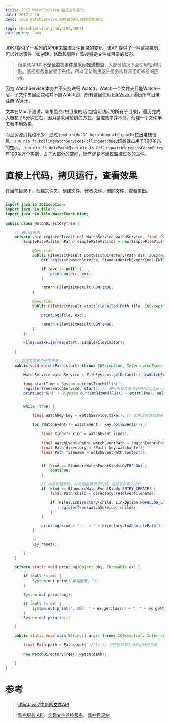 ```yaml
---
title: JDK7 WatchService 监控文件变化
date: 2017-2-18
desc: java,WatchService,监控目录树,监控文件变化

tags: [WatchService,jcmd,NIO2,JDK7]
categories: Java
---
```


JDK7提供了一系列的API用来监控文件目录的变化，该API提供了一种监视机制，可以针对事件（如创建、修改和删除）监视特定文件或目录的状态。

> 但是该API并**不保证监视事件是采用推送模型**，大部分情况下会使用轮询机制。监视服务也依赖于系统，所以无法利用这种服务构建真正可移植的应用。

因为 WatchService 本身并不支持递归 Watch，Watch一个文件夹只能Watch一层，子文件夹里面变动并不能Watch到，所有这里使用 [FileVisitor](/post/2017-01-07-java7-walkFileTree-fileVisitor.html) 遍历所有目录注册 Watch。

文本在Mac下测试，如果监控`/`根目录的话(包含可访问的所有子目录)，遍历完成大概花了5分钟左右，因为是采用轮训的方式，监控效率并不高，创建一个文件半天看不到效果。

<!--more-->

而且资源消耗也不少，通过`jcmd <pid> GC.heap_dump <filepath>`拉出堆栈信息，`sun.nio.fs.PollingWatchService$PollingWatchKey`该类就占用了300多兆的空间，
`sun.nio.fs.UnixPath`和`sun.nio.fs.PollingWatchService$CacheEntry`有100多万个实例，占了大部分的空间，所有还是不建议监控过多的文件。




# 直接上代码，拷贝运行，查看效果

在当前目录下，创建文件夹、创建文件、修改文件、删除文件，查看输出。

``` java

import java.io.IOException;
import java.nio.file.*;
import java.nio.file.WatchEvent.Kind;

public class WatchDirectoryTree {

    // 遍历目录树
    private void registerTree(final WatchService watchService, final Path start) throws IOException {
        SimpleFileVisitor<Path> simpleFileVisitor = new SimpleFileVisitor<Path>() {

            @Override
            public FileVisitResult postVisitDirectory(Path dir, IOException exc) throws IOException {
                dir.register(watchService, StandardWatchEventKinds.ENTRY_CREATE, StandardWatchEventKinds.ENTRY_MODIFY, StandardWatchEventKinds.ENTRY_DELETE);

                if (exc != null) {
                    printLog(dir, exc);
                }

                return FileVisitResult.CONTINUE;
            }

            @Override
            public FileVisitResult visitFileFailed(Path file, IOException exc) throws IOException {

                printLog(file, exc);

                return FileVisitResult.CONTINUE;
            }
        };

        Files.walkFileTree(start, simpleFileVisitor);

    }

    // 监控文件夹和子文件夹
    public void watch(Path start) throws IOException, InterruptedException {

        WatchService watchService = FileSystems.getDefault().newWatchService();

        long startTime = System.currentTimeMillis();
        registerTree(watchService, start); // 遍历所有目录注册到watchService
        printLog("用时" + (System.currentTimeMillis() - startTime), null);


        while (true) {

            final WatchKey key = watchService.take(); // 如果没有会阻塞等待 (LinkedBlockingDeque)

            for (WatchEvent<?> watchEvent : key.pollEvents()) {

                final Kind<?> kind = watchEvent.kind();

                final WatchEvent<Path> watchEventPath = (WatchEvent<Path>) watchEvent;
                final Path directory = (Path) key.watchable();
                final Path filename = watchEventPath.context();


                if (kind == StandardWatchEventKinds.OVERFLOW) {
                    continue;
                }

                // 如果创建事件，并且是创建目录的话，监控该目录的变化
                if (kind == StandardWatchEventKinds.ENTRY_CREATE) {
                    final Path child = directory.resolve(filename);

                    if (Files.isDirectory(child, LinkOption.NOFOLLOW_LINKS)) {
                        registerTree(watchService, child);
                    }
                }

                printLog(kind + " ---> " + directory.toAbsolutePath() + "/" + filename, null);
            }

            //
            key.reset();

        }
    }

    private static void printLog(Object obj, Throwable ex) {

        if (null != ex) {
            System.out.print("异常信息：");
        }

        System.out.print(obj);

        if (null != ex) {
            System.out.print("，原因：" + ex.getClass() + ": " + ex.getMessage());
        }
        System.out.println();

    }

    public static void main(String[] args) throws IOException, InterruptedException {

        final Path path = Paths.get("./"); // 监控的目录为当前运行的目录

        new WatchDirectoryTree().watch(path);

    }
}
```

# 参考
> [详解Java 7中新的文件API](http://www.infoq.com/cn/articles/java7-nio2/)
>
> [监控服务 API](http://cucaracha.iteye.com/blog/2051279)、[实现文件监控服务](http://cucaracha.iteye.com/blog/2055653)、[监控目录树](http://cucaracha.iteye.com/blog/2057050)

